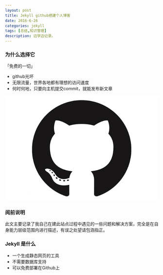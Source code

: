 ```yaml
---
layout: post
title: Jekyll github搭建个人博客
date: 2016-6-26
categories: jekyll
tags: [总结,知识管理]
description: 边学边记录。
---
```


### 为什么选择它

「免费的一切」
- github光坏
- 无限流量，世界各地都有理想的访问速度
- 何时何地，只要向主机提交commit，就能发布新文章

![图片](/img/post/github.png)

### 阅前说明
此文主要记录了我自己在建此站点过程中遇见的一些问题和解决方案，完全是在自身能力层级范围内进行描述，有误之处望请包涵指正。

### Jekyll 是什么
- 一个生成静态网页的工具
- 不需要数据库支持
- 可以免费部署在Github上